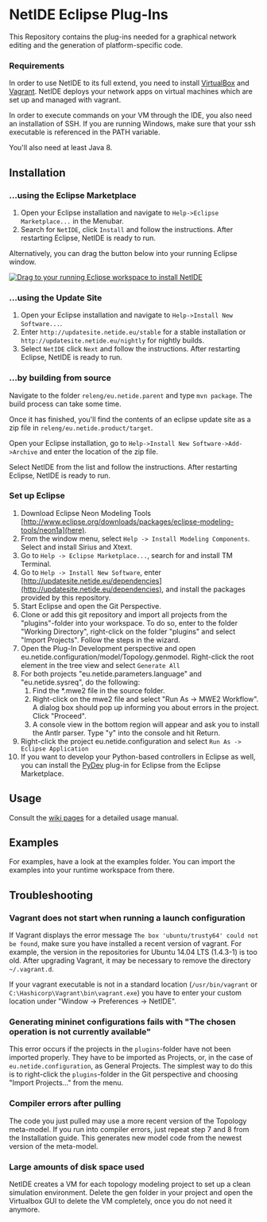 # NetIDE Eclipse Plug-Ins

This Repository contains the plug-ins needed for a graphical network editing and the generation of platform-specific code.

### Requirements

In order to use NetIDE to its full extend, you need to install [VirtualBox](http://virtualbox.org) and [Vagrant](http://www.vagrantup.com). NetIDE deploys your network apps on virtual machines which are set up and managed with vagrant.

In order to execute commands on your VM through the IDE, you also need an installation of SSH. If you are running Windows, make sure that your ssh executable is referenced in the PATH variable.

You'll also need at least Java 8.

## Installation

### ...using the Eclipse Marketplace
1. Open your Eclipse installation and navigate to ```Help->Eclipse Marketplace...``` in the Menubar. 
2. Search for ```NetIDE```, click ```Install``` and follow the instructions. After restarting Eclipse, NetIDE is ready to run.

Alternatively, you can drag the button below into your running Eclipse window.

<a href="http://marketplace.eclipse.org/marketplace-client-intro?mpc_install=2428949" class="drag" title="Drag to your running Eclipse workspace to install NetIDE"><img src="http://marketplace.eclipse.org/sites/all/themes/solstice/_themes/solstice_marketplace/public/images/btn-install.png" alt="Drag to your running Eclipse workspace to install NetIDE" /></a>

### ...using the Update Site
1. Open your Eclipse installation and navigate to ```Help->Install New Software...```. 
2. Enter ```http://updatesite.netide.eu/stable``` for a stable installation or ```http://updatesite.netide.eu/nightly``` for nightly builds.
3. Select ```NetIDE``` click ```Next``` and follow the instructions. After restarting Eclipse, NetIDE is ready to run.


### ...by building from source

Navigate to the folder ```releng/eu.netide.parent``` and type ```mvn package```. The build process can take some time.

Once it has finished, you'll find the contents of an eclipse update site as a zip file in ```releng/eu.netide.product/target```.

Open your Eclipse installation, go to ```Help->Install New Software->Add->Archive``` and enter the location of the zip file.

Select NetIDE from the list and follow the instructions. After restarting Eclipse, NetIDE is ready to run.



### Set up Eclipse

1. Download Eclipse Neon Modeling Tools [http://www.eclipse.org/downloads/packages/eclipse-modeling-tools/neon1a](here).
2. From the window menu, select `Help -> Install Modeling Components`. Select and install Sirius and Xtext.
3. Go to `Help -> Eclipse Marketplace...`, search for and install TM Terminal.
4. Go to `Help -> Install New Software`, enter [http://updatesite.netide.eu/dependencies](http://updatesite.netide.eu/dependencies), and install the packages provided by this repository.
5. Start Eclipse and open the Git Perspective.
6. Clone or add this git repository and import all projects from the "plugins"-folder into your workspace. To do so, enter to the folder "Working Directory", right-click on the folder "plugins" and select "Import Projects". Follow the steps in the wizard.
7. Open the Plug-In Development perspective and open eu.netide.configuration/model/Topology.genmodel. Right-click the root element in the tree view and select `Generate All`
8. For both projects "eu.netide.parameters.language" and "eu.netide.sysreq", do the following:
    1. Find the \*.mwe2 file in the source folder.
    2. Right-click on the mwe2 file and select "Run As -> MWE2 Workflow". A dialog box should pop up informing you about errors in the project. Click "Proceed".
    3. A console view in the bottom region will appear and ask you to install the Antlr parser. Type "y" into the console and hit Return.
9. Right-click the project eu.netide.configuration and select `Run As -> Eclipse Application`
10. If you want to develop your Python-based controllers in Eclipse as well, you can install the [PyDev](http://www.pydev.org/) plug-in for Eclipse from the Eclipse Marketplace.

## Usage

Consult the [wiki pages](https://github.com/fp7-netide/IDE/wiki) for a detailed usage manual.

## Examples

For examples, have a look at the examples folder. You can import the examples into your runtime workspace from there.

## Troubleshooting

### Vagrant does not start when running a launch configuration

If Vagrant displays the error message `The box 'ubuntu/trusty64' could not be found`, make sure you have installed a recent version of vagrant. For example, the version in the repositories for Ubuntu 14.04 LTS (1.4.3-1) is too old. After upgrading Vagrant, it may be necessary to remove the directory `~/.vagrant.d`.

If your vagrant executable is not in a standard location (`/usr/bin/vagrant` or `C:\Hashicorp\Vagrant\bin\vagrant.exe`) you have to enter your custom location under "Window -> Preferences -> NetIDE".

### Generating mininet configurations fails with "The chosen operation is not currently available"

This error occurs if the projects in the `plugins`-folder have not been imported properly. They have to be imported as Projects, or, in the case of `eu.netide.configuration`, as General Projects. The simplest way to do this is to right-click the `plugins`-folder in the Git perspective and choosing "Import Projects..." from the menu.

### Compiler errors after pulling

The code you just pulled may use a more recent version of the Topology meta-model. If you run into compiler errors, just repeat step 7 and 8 from the Installation guide. This generates new model code from the newest version of the meta-model.

### Large amounts of disk space used

NetIDE creates a VM for each topology modeling project to set up a clean simulation environment. Delete the gen folder in your project and open the Virtualbox GUI to delete the VM completely, once you do not need it anymore.
